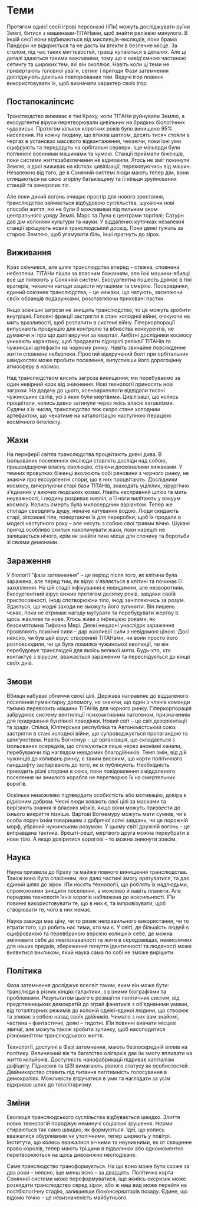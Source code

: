 # Теми

Протягом однієї сесії ігрові персонажі (ІПи) можуть досліджувати руїни Землі, битися з машинами-ТІТАНами, щоб знайти реліквію минулого. В іншій сесії вони відбиваються від мисливців-екслюдів, поки брама Пандори не відкриється та не дасть їм втекти в безпечне місце. За столом, під час таких миттєвостей, гравці купаються в деталях. Але ці деталі здаються такими важливими, тому що є невід'ємною частиною сетингу та широких тем, які він охоплює. Навіть коли ці теми не привертають головної уваги, сетинг і пригоди Фази затемнення досліджують декілька повторюваних тем. Ведучі ігор повинні використовувати їх, щоб визначати характер своїх ігор.

## Постапокаліпсис

Транслюдство виживає в тіні Краху, коли ТІТАНи руйнували Землю, а екссургентні віруси перетворювали цивільних на бридких біологічних чудовиськ. Протягом кількох коротких років було винищено 95% населення. На кожну людину, що втекла шатлом, десять тисяч стояли в чергах в установах масового відвантаження, чекаючи, поки їхні уми оцифрують та передадуть на орбітальні сервери. Іще мільярди були поглинені воєнними машинами та чумою. Станції приймали біженців, поки системи життєзабезпечення не відмовили. Хтось не зміг покинути Землю, а досі виживає на кістках цивілізації, переховуючись від машин. Незалежно від того, де в Сонячній системі люди мають тепер дім, вони оглядаються на свою згорілу батьківщину та її кільця зруйнованих станцій та замерзлих тіл.

Але поки дикий вогонь очищає простір для нового зростання, транслюдство займається відбудовою суспільства, шукаючи нові способи життя, які не були б можливими під пильним оком центрального уряду Землі. Марс та Луна є центрами торгівлі; Сатурн дав дім колоніям культури та науки. У віддалених куточках незалежні станції зрощують новий транслюдський досвід. Поки деякі тужать за старою Землею, щоб угамувати біль, інші прагнуть до зірок.

## Виживання

Крах скінчився, але шлях транслюдства вперед – стежка, сповнена небезпеки. ТІТАНи пішли за власним бажанням, але їхні машини-вбивці все ще полюють у Сонячній системі. Екссургентна пошесть дрімає в тіні кратерів, чекаючи нагоди зацвісти мутаціями та смертю. Посередники, єдиний союзник транслюдства, – це хижаки, що чатують, засипаючи своїх обранців подарунками, розставляючи приховані пастки.

Якщо зовнішні загрози не знищать транслюдство, то це можуть зробити внутрішні. Головні фракції застрягли в стані холодної війни, очікуючи на мить вразливості, щоб розпалити в системі війну. Гіперкорпорації випускають продукцію для контролю та вбивства конкурентів, не думаючи ні про що далі виручки за квартал. Амбітні дослідники космосу уникають карантину, щоб продавати підозрілі реліквії ТІТАНів та чужинські артефакти на чорному ринку. Навіть звичайне повсякденне життя сповнене небезпеки. Простий відкручений болт при орбітальних швидкостях може пробити поселення, випустивши його дорогоцінну атмосферу в космос.

Над транслюдством висить загроза винищення; ми перебуваємо за один невірний крок від зникнення. Нові технології приносять нові загрози. На додачу до цього, ксеноархеологи відвідали тисячі чужинських світів, усі з яких були мертвими. Цивілізації, що колись процвітали, колись давно загинули через якісь власні катаклізми. Судячи з їх числа, транслюдство теж скоро стане холодним артефактом, що чекатиме на каталогізацію наступною ітерацією космічного інтелекту.

## Жахи

На периферії світла транслюдства процвітають дивні дива. В ізольованих поселеннях екслюди ставлять досліди над собою, пришвидшуючи власну еволюцію, стаючи досконалими хижаками. У темних провулках біженці вколюють собі речовини з чорного ринку, не знаючи про екссургентні спори, що в них процвітають. Дослідники космосу, вичерпуючи старі бази ТІТАНів, знаходять уцілілих, хірургічно з'єднаних у виючих людських комах. Навіть несправний шлюз та мить неуважності, і людину розриває навпіл, а її ноги вилітають у вакуум космосу. Колись смерть була милосердним варіантом. Тепер же спогади свердлять душу, неначе катування водою. Люди скидають старі, зіпсовані тіла, повертаючи їх для переробки, щоб їх продали в моделі наступного року – але несуть з собою свої травми вічно. Шукачі пригод особливо схильні накопичувати жахи, поки нарешті не залишається нічого, крім як знайти тихе місце для спочину та боротьби зі своїми демонами.

## Зараження

У біології "фаза затемнення" – це період після того, як клітина була заражена, але перед тим, як вірус з'являється в клітині та починає її захоплення. На цій стадії інфікування є невидимим, але незворотним. Екссургентний вірус вижив протягом десятку років, завдяки своїй пристосовності, іноді спотворюючи тіло, іноді зачіпляючись за розум. Здається, що жодні заходи не зможуть його зупинити. Він лишень чекає, поки не отримає нагоду мутувати та перебудувати жертву в щось жахливе та нове. Хтось живе з інфекцією роками, як безсимптомна Тифозна Мері. Деякі нещасні унаслідок зараження проявляють психічні сили – дар жахливої сили з невідомою ціною. Досі неясно, чи був цей вірус створений ТІТАНами, чи вони просто його розповсюдили, чи це була помилка чужинської еволюції, чи він перебудовує транслюдей для якоїсь великої мети. Будь-хто, хто контактує з вірусом, вважається зараженим та переслідується до кінця своїх днів.

## Змови

Вбивця набуває обличчя своєї цілі. Держава направляє до віддаленого поселення гуманітарну допомогу, не знаючи, що один з членів команди таємно перевозить машини ТІТАНів для чорного ринку. Гіперкорпорація забруднює систему вентиляції психоактивним патогеном, призначеним для придушення бунтівної поведінки. Новий світ – це світ дезорієнтації та зради. Спілка, Юпітерська республіка та Автономістський союз застрягли в стані холодної війни, що супроводжується пропагандою та шпигунством. Навіть Вогнемур – це організація, що складається з ізольованих осередків, що спілкуються лише через анонімні канали, перебуваючи під наглядом невідомих благодійників. Темп змін, від дій чужинців до коливань ринку, є таким високим, що карти політичного ландшафту застарівають до того, як їх публікують. Необхідність приводить різні сторони в союз, поки повідомлення з віддаленого поселення чи зниклого корабля не перетворює їх на смертельних ворогів.

Оскільки неможливо підтвердити особистість або мотивацію, довіра є рідкісним добром. Чесні люди ховають свої цілі за масками та вирізають знання зі власних мізків, якщо вони можуть призвести до їхнього викриття пізніше. Вартові Вогнемуру можуть мати сумнів, чи є особа поруч їхнім товаришем з добрячої сотні завдань, чи це порожній морф, убраний чужинським розумом. У цьому світі дружній вогонь – це виправдана тактика. Врешті-решт, мертвого друга можна переубрати в нове тіло. А якщо довіритися ворогові – то можна зникнути зовсім.

## Наука

Наука призвела до Краху та майже повного винищення транслюдства. Також вона була спасінням, яке дало частині змогу врятуватися, та дає єдиний шлях до зірок. ІПи носять технології, що роблять їх надлюдьми, спроможними знищити поселення, а можливо й навіть планети. Але передова технологія їхніх ворогів наближена до всесильності. ІПи повинні використовувати те, що в них є, та імпровізувати, щоб створювати те, чого в них немає.

Наука завжди має ціну, чи то ризик неправильного використання, чи то втрати того, що робить нас тими, хто ми є. У світі, де більшість людей є оцифрованою та перевбраною версією колишніх себе, де можна змінювати себе до невпізнаваності та жити в середовищах, немислимих для наших предків, збереження почуття ідентичності та людяності може виявитися викликом, який наука сама по собі не зможе вирішити.

## Політика

Фаза затемнення досліджує всесвіт таким, яким він може бути: транслюди в різних кінцях галактики, з різними біографіями та проблемами. Результатом цього є розмаїття політичних систем, від представницьких демократій до зграй фанатиків з об'єднаними умами, від тоталітарних режимів до колоній однієї-єдиної людини, що створює та зливає з собою назад своїх двійників. Чимало з них вам знайомі, частина – фантастичні, деякі – гидотні. ІПи повинні вивчати місцеві звичаї, але можуть також зробити зупинку, щоб насолодитися різноманіттям транслюдського життя.

Технології, доступні в Фазі затемнення, мають безпосередній вплив на політику. Величезний вік та багатство олігархів дає їм змогу впливати на життя мільйонів. Доступність нанофабрикації підриває капіталізм дефіциту. Піднесені та ШЗІ вимагають рівного статусу як особистостей. Двійникарство ставить під питання легітимність голосування в демократіях. Можливість втручатися в уми та наглядати за усім відкриває шлях до тоталітаризму.

## Зміни

Еволюція транслюдського суспільства відбувається швидко. Злиття нових технологій породжує неминучі соціальні зрушення. Норми стираються так само швидко, як формуються. Ідеї, що колись вважалися обурливими чи утопічними, тепер ширяють у повітрі. Інститути, що колись вважалися вічними та неуникними, як от священне право королів, тепер мають тріщини в підвалинах або одномоментно перетворюються на щось дивовижно несподіване.

Саме транслюдство трансформується. На що воно може бути схоже за два роки – неясно, іще менш ясно – за двадцять. Політична карта Сонячної системи може переформуватися, іще якийсь ексризик може розкидати транслюдство серед зірок, або ж наш вид може перейти на постбіологічну стадію, залишивши біоконсерваторів позаду. Єдине, що відомо точно – це невизначеність майбутнього.
